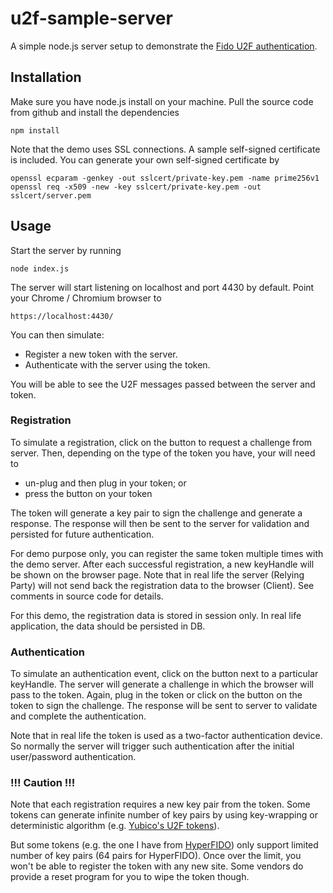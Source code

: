 u2f-sample-server
==================

A simple node.js server setup to demonstrate the [Fido U2F authentication](https://fidoalliance.org/adoption/videos/).

Installation
------------

Make sure you have node.js install on your machine.  Pull the source code from github and install the dependencies

```
npm install
```

Note that the demo uses SSL connections. A sample self-signed certificate is included.  You can generate your own self-signed certificate by
```
openssl ecparam -genkey -out sslcert/private-key.pem -name prime256v1
openssl req -x509 -new -key sslcert/private-key.pem -out sslcert/server.pem
```

Usage
-----

Start the server by running
```
node index.js
```

The server will start listening on localhost and port 4430 by default.  Point your Chrome / Chromium browser to
```
https://localhost:4430/
```

You can then simulate:
- Register a new token with the server.
- Authenticate with the server using the token.

You will be able to see the U2F messages passed between the server and token.

### Registration

To simulate a registration, click on the button to request a challenge from server.  Then, depending on the type of the token you have, your will need to
- un-plug and then plug in your token; or
- press the button on your token

The token will generate a key pair to sign the challenge and generate a response.  The response will then be sent to the server for validation and persisted for future authentication.

For demo purpose only, you can register the same token multiple times with the demo server.  After each successful registration, a new keyHandle will be shown on the browser page.  Note that in real life the server (Relying Party) will not send back the registration data to the browser (Client).  See comments in source code for details.

For this demo, the registration data is stored in session only.  In real life application, the data should be persisted in DB.

### Authentication

To simulate an authentication event, click on the button next to a particular keyHandle.  The server will generate a challenge in which the browser will pass to the token.  Again, plug in the token or click on the button on the token to sign the challenge. The response will be sent to server to validate and complete the authentication.

Note that in real life the token is used as a two-factor authentication device.  So normally the server will trigger such authentication after the initial user/password authentication.

### !!! Caution !!!

Note that each registration requires a new key pair from the token.  Some tokens can generate infinite number of key pairs by using key-wrapping or deterministic algorithm (e.g. [Yubico's U2F tokens](https://www.yubico.com/2014/11/yubicos-u2f-key-wrapping/)).

But some tokens (e.g. the one I have from [HyperFIDO](http://hyperfido.com/)) only support limited number of key pairs (64 pairs for HyperFIDO). Once over the limit, you won't be able to register the token with any new site.  Some vendors do provide a reset program for you to wipe the token though.
